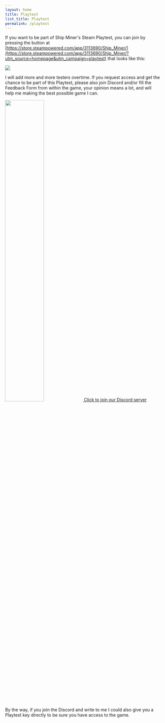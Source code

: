 ```yaml
---
layout: home
title: Playtest
list_title: Playtest
permalink: /playtest
---
```


If you want to be part of Ship Miner's Steam Playtest, you can join by pressing the button at [https://store.steampowered.com/app/3113690/Ship_Miner/](https://store.steampowered.com/app/3113690/Ship_Miner/?utm_source=homepage&utm_campaign=playtest) that looks like this:

<div class="post-image">
<a href="https://store.steampowered.com/app/3113690/Ship_Miner/?utm_source=homepage&utm_campaign=playtest">
<img src="/assets/steam_playtest_button.png" />
</a>
</div>

I will add more and more testers overtime. If you request access and get the chance to be part of this Playtest, please also join Discord and/or fill the Feedback Form from within the game, your opinion means a lot, and will help me making the best possible game I can. 

<div class="post-image">
<a href="https://discord.com/invite/h8pBSNkzXd">
<img src="/images/Discord-Logo-Blurple.png" width="50%" />
<span>Click to join our Discord server</span>
</a>
</div>

By the way, if you join the Discord and write to me I could also give you a Playtest key directly to be sure you have access to the game.